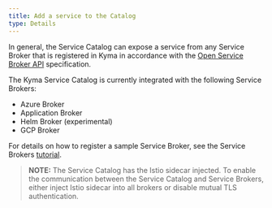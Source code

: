 ```yaml
---
title: Add a service to the Catalog
type: Details
---
```


In general, the Service Catalog can expose a service from any Service Broker that is registered in Kyma in accordance with the [Open Service Broker API](https://github.com/openservicebrokerapi/servicebroker/blob/master/spec.md) specification.

The Kyma Service Catalog is currently integrated with the following Service Brokers:
* Azure Broker
* Application Broker
* Helm Broker (experimental)
* GCP Broker

For details on how to register a sample Service Broker, see the Service Brokers [tutorial](#tutorials-register-a-broker-in-the-service-catalog).

>**NOTE:** The Service Catalog has the Istio sidecar injected. To enable the communication between the Service Catalog and Service Brokers, either inject Istio sidecar into all brokers or disable mutual TLS authentication.
